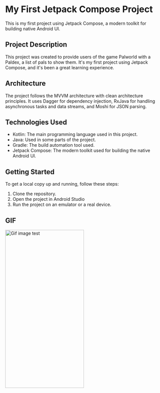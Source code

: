 # My First Jetpack Compose Project

This is my first project using Jetpack Compose, a modern toolkit for building native Android UI.

## Project Description

This project was created to provide users of the game Palworld with a Paldex, a list of pals to show them. It's my first project using Jetpack Compose, and it's been a great learning experience.

## Architecture

The project follows the MVVM architecture with clean architecture principles. It uses Dagger for dependency injection, RxJava for handling asynchronous tasks and data streams, and Moshi for JSON parsing.

## Technologies Used

- Kotlin: The main programming language used in this project.
- Java: Used in some parts of the project.
- Gradle: The build automation tool used.
- Jetpack Compose: The modern toolkit used for building the native Android UI.

## Getting Started

To get a local copy up and running, follow these steps:

1. Clone the repository.
2. Open the project in Android Studio
3. Run the project on an emulator or a real device.

## GIF

<img src="/test.gif" alt="Gif image test" width="250" height="500">